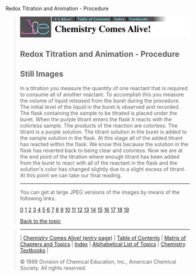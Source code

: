 





 Redox Titration and Animation - Procedure
 



> ![Chemistry Comes Alive!](ccahead.gif)
> 
> 
> 
> 
> 
> 
> 
> 
> 
> ## Redox Titration and Animation - Procedure
> 
> 
> 
> 
> ## Still Images
> 
> 
> 
> 
> 
> 
> 
> 
> 
>  In a titration you measure the quantity of one reactant that is required to consume all of another reactant. To accomplish this you measure the volume of liquid released from the buret during the procedure. The initial level of the liquid in the buret is observed and recorded. The flask containing the sample to be titrated is placed under the buret. When the purple titrant enters the flask it reacts with the colorless sample. The products of the reaction are colorless. The titrant is a purple solution. The titrant solution in the buret is added to the sample solution in the flask. At this stage all of the added titrant has reacted within the flask. We know this because the solution in the flask has reverted back to being clear and colorless. Now we are at the end point of the titration where enough titrant has been added from the buret to react with all of the reactant in the flask and the solution's color has changed slightly due to a slight excess of titrant. At this point we can take our final reading.
>  
> 
> 
> 
> ---
> 
> 
> 
> 
> 
>  You can get at large JPEG versions of the images by means of the following links.
>    
> 
> 
> [0](../../STILLS/TITREDO/TITR1/64JPG48/0.JPG) 
> [1](../../STILLS/TITREDO/TITR1/64JPG48/1.JPG) 
> [2](../../STILLS/TITREDO/TITR1/64JPG48/2.JPG) 
> [3](../../STILLS/TITREDO/TITR1/64JPG48/3.JPG) 
> [4](../../STILLS/TITREDO/TITR1/64JPG48/4.JPG) 
> [5](../../STILLS/TITREDO/TITR1/64JPG48/5.JPG) 
> [6](../../STILLS/TITREDO/TITR1/64JPG48/6.JPG) 
> [7](../../STILLS/TITREDO/TITR1/64JPG48/7.JPG) 
> [8](../../STILLS/TITREDO/TITR1/64JPG48/8.JPG) 
> [9](../../STILLS/TITREDO/TITR1/64JPG48/9.JPG) 
> [10](../../STILLS/TITREDO/TITR1/64JPG48/10.JPG) 
> [11](../../STILLS/TITREDO/TITR1/64JPG48/11.JPG) 
> [12](../../STILLS/TITREDO/TITR1/64JPG48/12.JPG) 
> [13](../../STILLS/TITREDO/TITR1/64JPG48/13.JPG) 
> [14](../../STILLS/TITREDO/TITR1/64JPG48/14.JPG) 
> [15](../../STILLS/TITREDO/TITR1/64JPG48/15.JPG) 
> [16](../../STILLS/TITREDO/TITR1/64JPG48/16.JPG) 
> [17](../../STILLS/TITREDO/TITR1/64JPG48/17.JPG) 
> [18](../../STILLS/TITREDO/TITR1/64JPG48/18.JPG) 
> [19](../../STILLS/TITREDO/TITR1/64JPG48/19.JPG) 
> 
> 
> 
> 
> [Back to the topic](../../MAIN/TITREDO/PAGE1.HTM)



> ---
> 
> 
>  |
>  [Chemistry Comes Alive! (entry page)](../../INDEX.HTM) 
>  |
>  [Table of Contents](../../CONTENTS.HTM) 
>  |
>  [Matrix of Chapters and Topics](../../MATRIX.HTM) 
>  |
>  [Index](../../WORDS.HTM) 
>  |
>  [Alphabetical List of Topics](../../ALPHATOP.HTM) 
>  |
>  [Chemistry Textbooks](../../BOOKS.HTM) 
>  |
>  
>  © 1999 Division of Chemical Education, Inc.,
American Chemical Society. All rights reserved.






